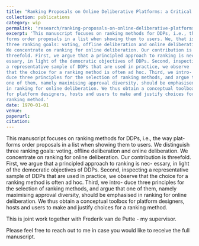 ```yaml
---
title: "Ranking Proposals on Online Deliberative Platforms: a Critical Review"
collection: publications
category: wip
permalink: 'research/ranking-proposals-on-online-deliberative-platforms'
excerpt: 'This manuscript focuses on ranking methods for DDPs, i.e., the way plat-
forms order proposals in a list when showing them to users. We, that is Frederik van de Putte and me, distinguish
three ranking goals: voting, offline deliberation and online deliberation.
We concentrate on ranking for online deliberation. Our contribution is
threefold. First, we argue that a principled approach to ranking is nec-
essary, in light of the democratic objectives of DDPs. Second, inspecting
a representative sample of DDPs that are used in practice, we observe
that the choice for a ranking method is often ad hoc. Third, we intro-
duce three principles for the selection of ranking methods, and argue that
one of them, namely maximising approval diversity, should be emphasised
in ranking for online deliberation. We thus obtain a conceptual toolbox
for platform designers, hosts and users to make and justify choices for a
ranking method.'
date: 1970-01-01
venue: 
paperurl: 
citation: 
---
```


This manuscript focuses on ranking methods for DDPs, i.e., the way plat-
forms order proposals in a list when showing them to users. We distinguish
three ranking goals: voting, offline deliberation and online deliberation.
We concentrate on ranking for online deliberation. Our contribution is
threefold. First, we argue that a principled approach to ranking is nec-
essary, in light of the democratic objectives of DDPs. Second, inspecting
a representative sample of DDPs that are used in practice, we observe
that the choice for a ranking method is often ad hoc. Third, we intro-
duce three principles for the selection of ranking methods, and argue that
one of them, namely maximising approval diversity, should be emphasised
in ranking for online deliberation. We thus obtain a conceptual toolbox
for platform designers, hosts and users to make and justify choices for a
ranking method.

This is joint work together with Frederik van de Putte - my supervisor.

Please feel free to reach out to me in case you would like to receive the full manuscript. 
